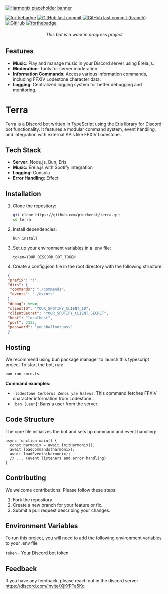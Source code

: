 [![Harmonix placeholder banner](./.github/assets/banner.svg)](https://github.com/pieckenst/terra)

[![forthebadge](https://forthebadge.com/images/badges/made-with-typescript.svg)](https://forthebadge.com)
[![GitHub last commit](https://img.shields.io/github/last-commit/pieckenst/terra?style=for-the-badge)](https://github.com/pieckenst/terra/commits/indev)
[![GitHub last commit (branch)](https://img.shields.io/github/last-commit/pieckenst/terra/release?color=ff4500&label=RELEASE%3ALAST%20COMMIT&style=for-the-badge)](https://github.com/pieckenst/terra/commits/release)
[![GitHub](https://img.shields.io/github/license/pieckenst/terra?style=for-the-badge)](https://github.com/pieckenst/terra/blob/indev/LICENSE)
[![forthebadge](https://forthebadge.com/images/badges/built-with-love.svg)](https://forthebadge.com)

<h6 align="center"> This bot is a work in progress project</h6>

## Features

- **Music**: Play and manage music in your Discord server using Erela.js.
- **Moderation**: Tools for server moderation.
- **Information Commands**: Access various information commands, including FFXIV Lodestone character data.
- **Logging**: Centralized logging system for better debugging and monitoring.

# Terra

Terra is a Discord bot written in TypeScript using the Eris library for Discord bot functionality. It features a modular command system, event handling, and integration with external APIs like FFXIV Lodestone.

## Tech Stack

- **Server:** Node.js, Bun, Eris
- **Music:** Erela.js with Spotify integration
- **Logging:** Consola
- **Error Handling:** Effect

## Installation

1. Clone the repository:
   ```bash
   git clone https://github.com/pieckenst/terra.git
   cd terra
   ```
2. Install dependencies:
   ```bash
   bun install
   ```
3. Set up your environment variables in a .env file:
   ```
   token=YOUR_DISCORD_BOT_TOKEN
   ```
4.  Create a config.json file in the root directory with the following structure: 
  ```json
   {
   "prefix": "!",
   "dirs": {
    "commands": "./commands",
    "events": "./events"
   },
   "debug": true,
   "clientID": "YOUR_SPOTIFY_CLIENT_ID",
   "clientSecret": "YOUR_SPOTIFY_CLIENT_SECRET",
   "host": "localhost",
   "port": 2333,
   "password": "youshallnotpass"
   }
  ```



## Hosting
We recommend using bun package manager to launch this typescript project
To start the bot, run:
```bash
bun run core.ts
```

**Command examples:**
- `!lodestone Cerberus Zenos yae Galvus`: This command fetches FFXIV character information from Lodestone..
- `!ban [user]`: Bans a user from the server.

## Code Structure
The core file initializes the bot and sets up command and event handling:
```
async function main() {
  const harmonix = await initHarmonix();
  await loadCommands(harmonix);
  await loadEvents(harmonix);
  // ... (event listeners and error handling)
}
```   

## Contributing

We welcome contributions! Please follow these steps:
1. Fork the repository.
2. Create a new branch for your feature or fix.
3. Submit a pull request describing your changes.

## Environment Variables

To run this project, you will need to add the following environment variables to your .env file

`token` - Your Discord bot token



## Feedback

If you have any feedback, please reach out in the discord server https://discord.com/invite/XjKfPTa5Kq
